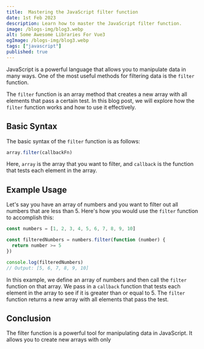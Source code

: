 ```yaml
---
title:  Mastering the JavaScript filter function
date: 1st Feb 2023
description: Learn how to master the JavaScript filter function.
image: /blogs-img/blog3.webp
alt: Some Awesome Libraries For Vue3
ogImage: /blogs-img/blog3.webp
tags: ["javascript"]
published: true
---
```


JavaScript is a powerful language that allows you to manipulate data in many ways. One of the most useful methods for filtering data is the `filter` function.

The `filter` function is an array method that creates a new array with all elements that pass a certain test. In this blog post, we will explore how the `filter` function works and how to use it effectively.

## Basic Syntax

The basic syntax of the `filter` function is as follows:

```js
array.filter(callbackFn)
```

Here, `array` is the array that you want to filter, and `callback` is the function that tests each element in the array.

## Example Usage

Let's say you have an array of numbers and you want to filter out all numbers that are less than 5. Here's how you would use the `filter` function to accomplish this:

```js
const numbers = [1, 2, 3, 4, 5, 6, 7, 8, 9, 10]

const filteredNumbers = numbers.filter(function (number) {
  return number >= 5
})

console.log(filteredNumbers)
// Output: [5, 6, 7, 8, 9, 10]
```

In this example, we define an array of numbers and then call the `filter` function on that array. We pass in a `callback` function that tests each element in the array to see if it is greater than or equal to 5. The `filter` function returns a new array with all elements that pass the test.

## Conclusion

The filter function is a powerful tool for manipulating data in JavaScript. It allows you to create new arrays with only
